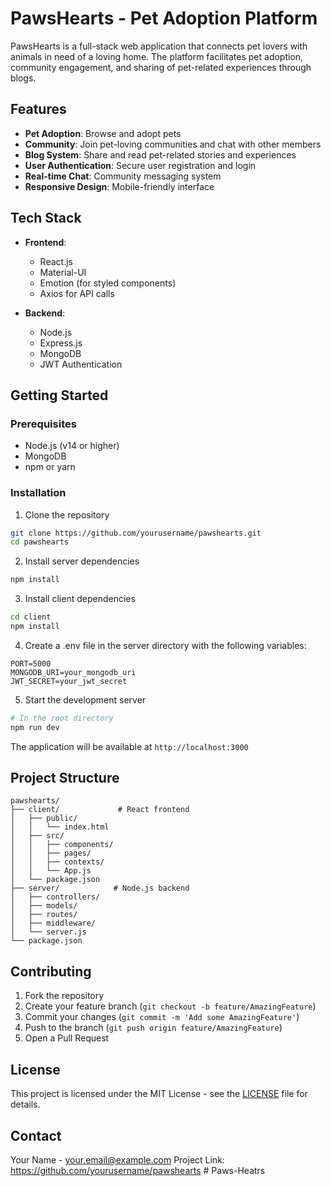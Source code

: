 # PawsHearts - Pet Adoption Platform

PawsHearts is a full-stack web application that connects pet lovers with animals in need of a loving home. The platform facilitates pet adoption, community engagement, and sharing of pet-related experiences through blogs.

## Features

- **Pet Adoption**: Browse and adopt pets
- **Community**: Join pet-loving communities and chat with other members
- **Blog System**: Share and read pet-related stories and experiences
- **User Authentication**: Secure user registration and login
- **Real-time Chat**: Community messaging system
- **Responsive Design**: Mobile-friendly interface

## Tech Stack

- **Frontend**:
  - React.js
  - Material-UI
  - Emotion (for styled components)
  - Axios for API calls

- **Backend**:
  - Node.js
  - Express.js
  - MongoDB
  - JWT Authentication

## Getting Started

### Prerequisites

- Node.js (v14 or higher)
- MongoDB
- npm or yarn

### Installation

1. Clone the repository
```bash
git clone https://github.com/yourusername/pawshearts.git
cd pawshearts
```

2. Install server dependencies
```bash
npm install
```

3. Install client dependencies
```bash
cd client
npm install
```

4. Create a .env file in the server directory with the following variables:
```
PORT=5000
MONGODB_URI=your_mongodb_uri
JWT_SECRET=your_jwt_secret
```

5. Start the development server
```bash
# In the root directory
npm run dev
```

The application will be available at `http://localhost:3000`

## Project Structure

```
pawshearts/
├── client/             # React frontend
│   ├── public/
│   │   └── index.html
│   ├── src/
│   │   ├── components/
│   │   ├── pages/
│   │   ├── contexts/
│   │   └── App.js
│   └── package.json
├── server/            # Node.js backend
│   ├── controllers/
│   ├── models/
│   ├── routes/
│   ├── middleware/
│   └── server.js
└── package.json
```

## Contributing

1. Fork the repository
2. Create your feature branch (`git checkout -b feature/AmazingFeature`)
3. Commit your changes (`git commit -m 'Add some AmazingFeature'`)
4. Push to the branch (`git push origin feature/AmazingFeature`)
5. Open a Pull Request

## License

This project is licensed under the MIT License - see the [LICENSE](LICENSE) file for details.

## Contact

Your Name - your.email@example.com
Project Link: https://github.com/yourusername/pawshearts #   P a w s - H e a t r s  
 